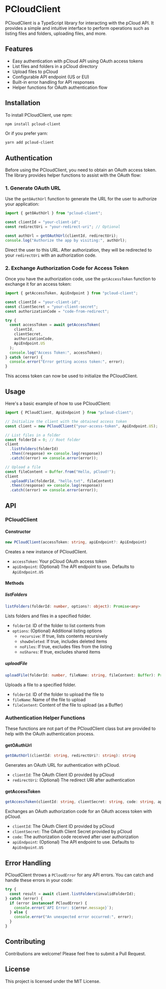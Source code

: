 # PCloudClient

PCloudClient is a TypeScript library for interacting with the pCloud API. It provides a simple and intuitive interface to perform operations such as listing files and folders, uploading files, and more.

## Features

- Easy authentication with pCloud API using OAuth access tokens
- List files and folders in a pCloud directory
- Upload files to pCloud
- Configurable API endpoint (US or EU)
- Built-in error handling for API responses
- Helper functions for OAuth authentication flow

## Installation

To install PCloudClient, use npm:

```bash
npm install pcloud-client
```

Or if you prefer yarn:

```bash
yarn add pcloud-client
```

## Authentication

Before using the PCloudClient, you need to obtain an OAuth access token. The library provides helper functions to assist with the OAuth flow:

### 1. Generate OAuth URL

Use the `getOAuthUrl` function to generate the URL for the user to authorize your application:

```typescript
import { getOAuthUrl } from "pcloud-client";

const clientId = "your-client-id";
const redirectUri = "your-redirect-uri"; // Optional

const authUrl = getOAuthUrl(clientId, redirectUri);
console.log("Authorize the app by visiting:", authUrl);
```

Direct the user to this URL. After authorization, they will be redirected to your `redirectUri` with an authorization code.

### 2. Exchange Authorization Code for Access Token

Once you have the authorization code, use the `getAccessToken` function to exchange it for an access token:

```typescript
import { getAccessToken, ApiEndpoint } from "pcloud-client";

const clientId = "your-client-id";
const clientSecret = "your-client-secret";
const authorizationCode = "code-from-redirect";

try {
  const accessToken = await getAccessToken(
    clientId,
    clientSecret,
    authorizationCode,
    ApiEndpoint.US
  );
  console.log("Access Token:", accessToken);
} catch (error) {
  console.error("Error getting access token:", error);
}
```

This access token can now be used to initialize the PCloudClient.

## Usage

Here's a basic example of how to use PCloudClient:

```typescript
import { PCloudClient, ApiEndpoint } from "pcloud-client";

// Initialize the client with the obtained access token
const client = new PCloudClient("your-access-token", ApiEndpoint.US);

// List files in a folder
const folderId = 0; // Root folder
client
  .listFolders(folderId)
  .then((response) => console.log(response))
  .catch((error) => console.error(error));

// Upload a file
const fileContent = Buffer.from("Hello, pCloud!");
client
  .uploadFile(folderId, "hello.txt", fileContent)
  .then((response) => console.log(response))
  .catch((error) => console.error(error));
```

## API

### PCloudClient

#### Constructor

```typescript
new PCloudClient(accessToken: string, apiEndpoint?: ApiEndpoint)
```

Creates a new instance of PCloudClient.

- `accessToken`: Your pCloud OAuth access token
- `apiEndpoint`: (Optional) The API endpoint to use. Defaults to `ApiEndpoint.US`

#### Methods

##### listFolders

```typescript
listFolders(folderId: number, options?: object): Promise<any>
```

Lists folders and files in a specified folder.

- `folderId`: ID of the folder to list contents from
- `options`: (Optional) Additional listing options
  - `recursive`: If true, lists contents recursively
  - `showDeleted`: If true, includes deleted items
  - `noFiles`: If true, excludes files from the listing
  - `noShares`: If true, excludes shared items

##### uploadFile

```typescript
uploadFile(folderId: number, fileName: string, fileContent: Buffer): Promise<any>
```

Uploads a file to a specified folder.

- `folderId`: ID of the folder to upload the file to
- `fileName`: Name of the file to upload
- `fileContent`: Content of the file to upload (as a Buffer)

### Authentication Helper Functions

These functions are not part of the PCloudClient class but are provided to help with the OAuth authentication process.

#### getOAuthUrl

```typescript
getOAuthUrl(clientId: string, redirectUri?: string): string
```

Generates an OAuth URL for authentication with pCloud.

- `clientId`: The OAuth Client ID provided by pCloud
- `redirectUri`: (Optional) The redirect URI after authentication

#### getAccessToken

```typescript
getAccessToken(clientId: string, clientSecret: string, code: string, apiEndpoint?: ApiEndpoint): Promise<string>
```

Exchanges an OAuth authorization code for an OAuth access token with pCloud.

- `clientId`: The OAuth Client ID provided by pCloud
- `clientSecret`: The OAuth Client Secret provided by pCloud
- `code`: The authorization code received after user authorization
- `apiEndpoint`: (Optional) The API endpoint to use. Defaults to `ApiEndpoint.US`

## Error Handling

PCloudClient throws a `PCloudError` for any API errors. You can catch and handle these errors in your code:

```typescript
try {
  const result = await client.listFolders(invalidFolderId);
} catch (error) {
  if (error instanceof PCloudError) {
    console.error(`API Error: ${error.message}`);
  } else {
    console.error("An unexpected error occurred:", error);
  }
}
```

## Contributing

Contributions are welcome! Please feel free to submit a Pull Request.

## License

This project is licensed under the MIT License.
